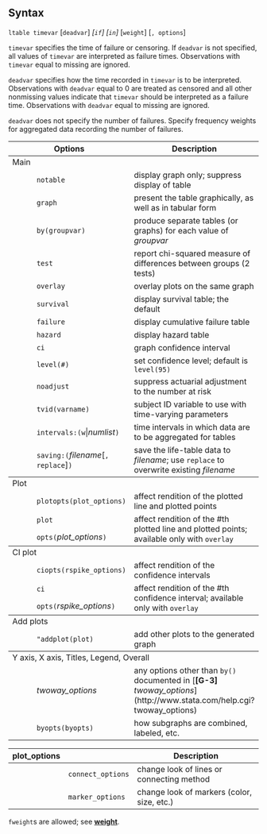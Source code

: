 ## Syntax

`ltable timevar` \[`deadvar`\] _\[`if`\]
\[`in`\]_ \[`weight`\] \[`, options`\]

`timevar` specifies the time of failure or censoring. If `deadvar` is
not specified, all values of `timevar` are interpreted as failure times.
Observations with `timevar` equal to missing are ignored.

`deadvar` specifies how the time recorded in `timevar` is to be
interpreted. Observations with `deadvar` equal to 0 are treated as
censored and all other nonmissing values indicate that `timevar` should
be interpreted as a failure time. Observations with `deadvar` equal to
missing are ignored.

`deadvar` does not specify the number of failures. Specify frequency
weights for aggregated data recording the number of failures.

<table class="syntab">
<colgroup>
<col style="width: 33%" />
<col style="width: 33%" />
<col style="width: 33%" />
</colgroup>
<thead>
<tr class="header">
<th colspan="2">Options</th>
<th>Description</th>
</tr>
</thead>
<tbody>
<tr class="odd section">
<td colspan="3">Main</td>
</tr>
<tr class="even">
<td class="normal"></td>
<td><code class="command" data-options="nota">notable</code></td>
<td>display graph only; suppress display of table</td>
</tr>
<tr class="odd">
<td class="normal"></td>
<td><code class="command" data-options="g">graph</code></td>
<td>present the table graphically, as well as in tabular form</td>
</tr>
<tr class="even">
<td class="normal"></td>
<td><code class="command" data-options="by">by(groupvar)</code></td>
<td>produce separate tables (or graphs) for each value of <var class="command">groupvar</var></td>
</tr>
<tr class="odd">
<td class="normal"></td>
<td><code class="command" data-options="t">test</code></td>
<td>report chi-squared measure of differences between groups (2 tests)</td>
</tr>
<tr class="even">
<td class="normal"></td>
<td><code class="command" data-options="overlay">overlay</code></td>
<td>overlay plots on the same graph</td>
</tr>
<tr class="odd">
<td class="normal"></td>
<td><code class="command" data-options="su">survival</code></td>
<td>display survival table; the default</td>
</tr>
<tr class="even">
<td class="normal"></td>
<td><code class="command" data-options="f">failure</code></td>
<td>display cumulative failure table</td>
</tr>
<tr class="odd">
<td class="normal"></td>
<td><code class="command" data-options="h">hazard</code></td>
<td>display hazard table</td>
</tr>
<tr class="even">
<td class="normal"></td>
<td><code class="command" data-options="ci">ci</code></td>
<td>graph confidence interval</td>
</tr>
<tr class="odd">
<td class="normal"></td>
<td><code class="command" data-options="l">level(#)</code></td>
<td>set confidence level; default is <code class="command">level(95)</code></td>
</tr>
<tr class="even">
<td class="normal"></td>
<td><code class="command" data-options="noa">noadjust</code></td>
<td>suppress actuarial adjustment to the number at risk</td>
</tr>
<tr class="odd">
<td class="normal"></td>
<td><code class="command" data-options="tv">tvid(varname)</code></td>
<td>subject ID variable to use with time-varying parameters</td>
</tr>
<tr class="even">
<td class="normal"></td>
<td><code class="command">intervals:(</code><code class="command">w</code>|<var class="command">numlist</var><code class="command">)</code></td>
<td>time intervals in which data are to be aggregated for tables</td>
</tr>
<tr class="odd">
<td class="normal"></td>
<td><code class="command">saving:(</code><var class="command">filename</var>[<code class="command">,</code> <code class="command">replace</code>]<code class="command">)</code></td>
<td>save the life-table data to <var class="command">filename</var>; use <code class="command" data-options="replace">replace</code> to overwrite existing <var class="command">filename</var></td>
</tr>
</tbody>
<tbody>
<tr class="odd section">
<td colspan="3">Plot</td>
</tr>
<tr class="even">
<td class="normal"></td>
<td><code class="command" data-options="ploto">plotopts(plot_options)</code></td>
<td>affect rendition of the plotted line and plotted points</td>
</tr>
<tr class="odd">
<td class="normal"></td>
<td><code class="command">plot</code>
<ul>
</ul>
<code class="command">opts(</code><var class="command">plot_options</var><code class="command">)</code></td>
<td>affect rendition of the <var class="command">#</var>th plotted line and plotted points; available only with <code class="command" data-options="overlay">overlay</code></td>
</tr>
</tbody>
<tbody>
<tr class="odd section">
<td colspan="3">CI plot</td>
</tr>
<tr class="even">
<td class="normal"></td>
<td><code class="command" data-options="ciop">ciopts(rspike_options)</code></td>
<td>affect rendition of the confidence intervals</td>
</tr>
<tr class="odd">
<td class="normal"></td>
<td><code class="command">ci</code>
<ul>
</ul>
<code class="command">opts(</code><var class="command">rspike_options</var><code class="command">)</code></td>
<td>affect rendition of the <var class="command">#</var>th confidence interval; available only with <code class="command" data-options="overlay">overlay</code></td>
</tr>
</tbody>
<tbody>
<tr class="odd section">
<td colspan="3">Add plots</td>
</tr>
<tr class="even">
<td class="normal"></td>
<td><code class="command" data-options="&quot;addplot(addplot_option:plot)&quot;">"addplot(plot)</code></td>
<td>add other plots to the generated graph</td>
</tr>
</tbody>
<tbody>
<tr class="odd section">
<td colspan="3">Y axis, X axis, Titles, Legend, Overall</td>
</tr>
<tr class="even">
<td class="normal"></td>
<td><var class="command">twoway_options</var></td>
<td>any options other than <code class="command">by()</code> documented in [<strong>[G-3]</strong> <em>twoway_options</em>](http://www.stata.com/help.cgi?twoway_options)</td>
</tr>
<tr class="odd">
<td class="normal"></td>
<td><code class="command" data-options="byop">byopts(byopts)</code></td>
<td>how subgraphs are combined, labeled, etc.</td>
</tr>
</tbody>
</table>

| plot\_options |                   | Description                                |
|---------------|-------------------|--------------------------------------------|
|               | `connect_options` | change look of lines or connecting method  |
|               | `marker_options`  | change look of markers (color, size, etc.) |

`fweight`s are allowed; see
[<strong>weight</strong>](http://www.stata.com/help.cgi?weight).
